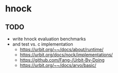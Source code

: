 # hnock

## TODO

- write hnock evaluation benchmarks
- and test vs. c implementation
    + https://urbit.org/~~/docs/about/runtime/
    + https://urbit.org/docs/nock/implementations/
    + https://github.com/Fang-/Urbit-By-Doing
    + https://urbit.org/~~/docs/arvo/basic/

